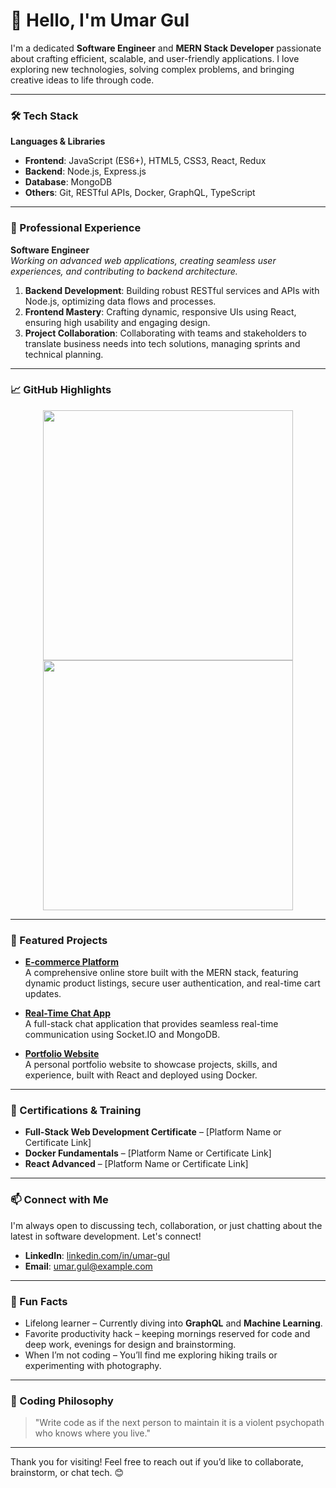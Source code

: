 # 👋 Hello, I'm Umar Gul

I'm a dedicated **Software Engineer** and **MERN Stack Developer** passionate about crafting efficient, scalable, and user-friendly applications. I love exploring new technologies, solving complex problems, and bringing creative ideas to life through code.

---

### 🛠️ Tech Stack

**Languages & Libraries**  
- **Frontend**: JavaScript (ES6+), HTML5, CSS3, React, Redux  
- **Backend**: Node.js, Express.js  
- **Database**: MongoDB  
- **Others**: Git, RESTful APIs, Docker, GraphQL, TypeScript  

---

### 💼 Professional Experience

**Software Engineer**  
_Working on advanced web applications, creating seamless user experiences, and contributing to backend architecture._

1. **Backend Development**: Building robust RESTful services and APIs with Node.js, optimizing data flows and processes.
2. **Frontend Mastery**: Crafting dynamic, responsive UIs using React, ensuring high usability and engaging design.
3. **Project Collaboration**: Collaborating with teams and stakeholders to translate business needs into tech solutions, managing sprints and technical planning.

---

### 📈 GitHub Highlights

<div align="center">
  <img src="https://github-readme-stats.vercel.app/api?username=YourGitHubUsername&show_icons=true&theme=graywhite&hide_border=true&count_private=true" width="400" />
  <img src="https://github-readme-stats.vercel.app/api/top-langs/?username=YourGitHubUsername&layout=compact&theme=graywhite&hide_border=true" width="400" />
</div>

---

### 🚀 Featured Projects

- **[E-commerce Platform](https://github.com/YourGitHubUsername/E-commerce-Platform)**  
  A comprehensive online store built with the MERN stack, featuring dynamic product listings, secure user authentication, and real-time cart updates.

- **[Real-Time Chat App](https://github.com/YourGitHubUsername/Real-Time-Chat-App)**  
  A full-stack chat application that provides seamless real-time communication using Socket.IO and MongoDB.

- **[Portfolio Website](https://github.com/YourGitHubUsername/Portfolio)**  
  A personal portfolio website to showcase projects, skills, and experience, built with React and deployed using Docker.

---

### 📜 Certifications & Training

- **Full-Stack Web Development Certificate** – [Platform Name or Certificate Link]
- **Docker Fundamentals** – [Platform Name or Certificate Link]
- **React Advanced** – [Platform Name or Certificate Link]

---

### 📫 Connect with Me

I'm always open to discussing tech, collaboration, or just chatting about the latest in software development. Let's connect!

- **LinkedIn**: [linkedin.com/in/umar-gul](https://linkedin.com/in/umar-gul)
- **Email**: [umar.gul@example.com](mailto:umar.gul@example.com)

---

### 🧠 Fun Facts

- Lifelong learner – Currently diving into **GraphQL** and **Machine Learning**.
- Favorite productivity hack – keeping mornings reserved for code and deep work, evenings for design and brainstorming.
- When I’m not coding – You’ll find me exploring hiking trails or experimenting with photography.

---

### 📝 Coding Philosophy

> "Write code as if the next person to maintain it is a violent psychopath who knows where you live."

---

Thank you for visiting! Feel free to reach out if you’d like to collaborate, brainstorm, or chat tech. 😊
